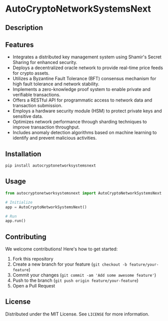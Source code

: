 # AutoCryptoNetworkSystemsNext

## Description



## Features

- Integrates a distributed key management system using Shamir's Secret Sharing for enhanced security.
- Deploys a decentralized oracle network to provide real-time price feeds for crypto assets.
- Utilizes a Byzantine Fault Tolerance (BFT) consensus mechanism for high fault tolerance and network stability.
- Implements a zero-knowledge proof system to enable private and verifiable transactions.
- Offers a RESTful API for programmatic access to network data and transaction submission.
- Employs a hardware security module (HSM) to protect private keys and sensitive data.
- Optimizes network performance through sharding techniques to improve transaction throughput.
- Includes anomaly detection algorithms based on machine learning to identify and prevent malicious activities.
## Installation

```bash
pip install autocryptonetworksystemsnext
```

## Usage

```python
from autocryptonetworksystemsnext import AutoCryptoNetworkSystemsNext

# Initialize
app = AutoCryptoNetworkSystemsNext()

# Run
app.run()
```

## Contributing

We welcome contributions! Here's how to get started:

1. Fork this repository
2. Create a new branch for your feature (`git checkout -b feature/your-feature`)
3. Commit your changes (`git commit -am 'Add some awesome feature'`)
4. Push to the branch (`git push origin feature/your-feature`)
5. Open a Pull Request

## License

Distributed under the MIT License. See `LICENSE` for more information.
